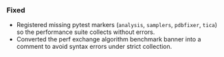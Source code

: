 ### Fixed
- Registered missing pytest markers (`analysis`, `samplers`, `pdbfixer`, `tica`) so the performance suite collects without errors.
- Converted the perf exchange algorithm benchmark banner into a comment to avoid syntax errors under strict collection.
